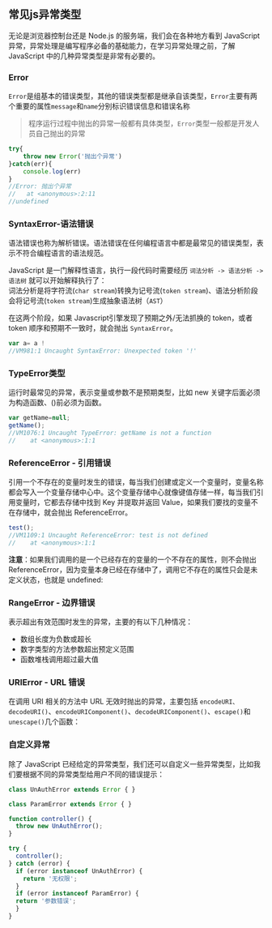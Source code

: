 ## 常见js异常类型

无论是浏览器控制台还是 Node.js 的服务端，我们会在各种地方看到 JavaScript 异常，异常处理是编写程序必备的基础能力，在学习异常处理之前，了解 JavaScript 中的几种异常类型是非常有必要的。

### Error

`Error`是组基本的错误类型，其他的错误类型都是继承自该类型，`Error`主要有两个重要的属性`message`和`name`分别标识错误信息和错误名称

>程序运行过程中抛出的异常一般都有具体类型，`Error`类型一般都是开发人员自己抛出的异常

```js
try{
    throw new Error('抛出个异常')
}catch(err){
    console.log(err)
}
//Error: 抛出个异常
//   at <anonymous>:2:11
//undefined
```

### SyntaxError-语法错误

语法错误也称为解析错误。语法错误在任何编程语言中都是最常见的错误类型，表示不符合编程语言的语法规范。

JavaScript 是一门解释性语言，执行一段代码时需要经历 `词法分析 -> 语法分析 -> 语法树` 就可以开始解释执行了：<br>
词法分析是将字符流(`char stream`)转换为记号流(`token stream`)、语法分析阶段会将记号流(`token stream`)生成抽象语法树（`AST`）

在这两个阶段，如果 Javascript引擎发现了预期之外/无法抓换的 token，或者 token 顺序和预期不一致时，就会抛出 `SyntaxError`。

```js
var a= a !
//VM981:1 Uncaught SyntaxError: Unexpected token '!'
```

### TypeError类型

运行时最常见的异常，表示变量或参数不是预期类型，比如 new 关键字后面必须为构造函数、()前必须为函数。

```js
var getName=null;
getName();
//VM1076:1 Uncaught TypeError: getName is not a function
//    at <anonymous>:1:1
```

### ReferenceError - 引用错误

引用一个不存在的变量时发生的错误，每当我们创建或定义一个变量时，变量名称都会写入一个变量存储中心中。这个变量存储中心就像键值存储一样，每当我们引用变量时，它都去存储中找到 Key 并提取并返回 Value，如果我们要找的变量不在存储中，就会抛出 ReferenceError。

```js
test();
//VM1109:1 Uncaught ReferenceError: test is not defined
//    at <anonymous>:1:1
```

**注意**：如果我们调用的是一个已经存在的变量的一个不存在的属性，则不会抛出 ReferenceError，因为变量本身已经在存储中了，调用它不存在的属性只会是未定义状态，也就是 undefined:

### RangeError - 边界错误

表示超出有效范围时发生的异常，主要的有以下几种情况：

+ 数组长度为负数或超长
+ 数字类型的方法参数超出预定义范围
+ 函数堆栈调用超过最大值

### URIError - URL 错误
在调用 URI 相关的方法中 URL 无效时抛出的异常，主要包括 `encodeURI、decodeURI()`、`encodeURIComponent()`、`decodeURIComponent()`、`escape()`和`unescape()`几个函数：

### 自定义异常

除了 JavaScript 已经给定的异常类型，我们还可以自定义一些异常类型，比如我们要根据不同的异常类型给用户不同的错误提示：
```js
class UnAuthError extends Error { }

class ParamError extends Error { }

function controller() {
  throw new UnAuthError();
}

try {
  controller();
} catch (error) {
  if (error instanceof UnAuthError) {
    return '无权限';
  } 
  if (error instanceof ParamError) {
  return '参数错误';
  } 
}
```